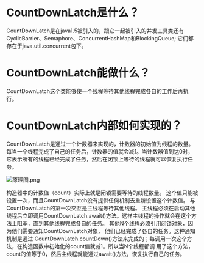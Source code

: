 # CountDownLatch是什么？
CountDownLatch是在java1.5被引入的，跟它一起被引入的并发工具类还有CyclicBarrier、Semaphore、ConcurrentHashMap和BlockingQueue;
它们都存在于java.util.concurrent包下。
# CountDownLatch能做什么？
CountDownLatch这个类能够使一个线程等待其他线程完成各自的工作后再执行。

# CountDownLatch内部如何实现的？
CountDownLatch是通过一个计数器来实现的，计数器的初始值为线程的数量。每当一个线程完成了自己的任务后，计数器的值就会减1。当计数器值到达0时，它表示所有的线程已经完成了任务，然后在闭锁上等待的线程就可以恢复执行任务。

![原理图.png](http://upload-images.jianshu.io/upload_images/4031250-bbe675c0f976b23c.png?imageMogr2/auto-orient/strip%7CimageView2/2/w/1240)

构造器中的计数值（count）实际上就是闭锁需要等待的线程数量。
这个值只能被设置一次，而且CountDownLatch没有提供任何机制去重新设置这个计数值。
与CountDownLatch的第一次交互是主线程等待其他线程。
主线程必须在启动其他线程后立即调用CountDownLatch.await()方法。这样主线程的操作就会在这个方法上阻塞，直到其他线程完成各自的任务。
其他N个线程必须引用闭锁对象，因为他们需要通知CountDownLatch对象，
他们已经完成了各自的任务。这种通知机制是通过 CountDownLatch.countDown()方法来完成的；每调用一次这个方法，在构造函数中初始化的count值就减1。所以当N个线程都调 用了这个方法，count的值等于0，然后主线程就能通过await()方法，恢复执行自己的任务。